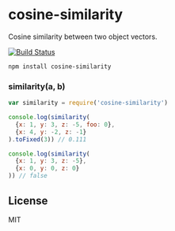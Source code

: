 # cosine-similarity

Cosine similarity between two object vectors.

[![Build Status](https://travis-ci.org/cshum/cosine-similarity.svg)](https://travis-ci.org/cshum/cosine-similarity)

```
npm install cosine-similarity
```

### similarity(a, b)

```js
var similarity = require('cosine-similarity')

console.log(similarity(
  {x: 1, y: 3, z: -5, foo: 0},
  {x: 4, y: -2, z: -1}
).toFixed(3)) // 0.111

console.log(similarity(
  {x: 1, y: 3, z: -5},
  {x: 0, y: 0, z: 0}
)) // false

```

## License

MIT

